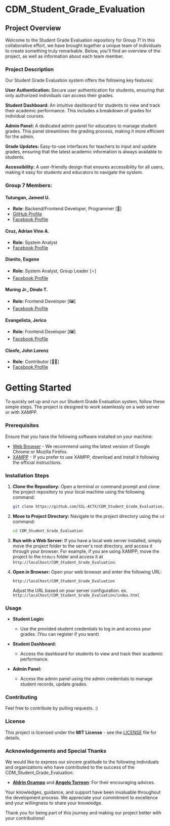 # CDM_Student_Grade_Evaluation

## Project Overview

Welcome to the Student Grade Evaluation repository for Group 7! In this collaborative effort, we have brought together a unique team of individuals to create something truly remarkable. Below, you'll find an overview of the project, as well as information about each team member.

### Project Description
Our Student Grade Evaluation system offers the following key features:

**User Authentication:** Secure user authentication for students, ensuring that only authorized individuals can access their grades.

**Student Dashboard:** An intuitive dashboard for students to view and track their academic performance. This includes a breakdown of grades for individual courses.

**Admin Panel:** A dedicated admin panel for educators to manage student grades. This panel streamlines the grading process, making it more efficient for the admin.

**Grade Updates:** Easy-to-use interfaces for teachers to input and update grades, ensuring that the latest academic information is always available to students.

**Accessibility:** A user-friendly design that ensures accessibility for all users, making it easy for students and educators to navigate the system.

### Group 7 Members:

#### Tutungan, Jameel U.
- **Role:** Backend/Frontend Developer, Programmer [🧰]
- [GitHub Profile](https://github.com/SSL-ACTX)
- [Facebook Profile](https://facebook.com/seuriin)

#### Cruz, Adrian Vine A.
- **Role:** System Analyst
- [Facebook Profile](https://facebook.com/adrianvine.cruz)

#### Dianito, Eugene
- **Role:** System Analyst, Group Leader [⭐]
- [Facebook Profile](https://facebook.com/gray.forest.39)

#### Muring Jr., Dindo T.
- **Role:** Frontend Developer [🖼️]
- [Facebook Profile](https://facebook.com/dindo.muring.16)

#### Evangelista, Jerico
- **Role:** Frontend Developer [🖼️]
- [Facebook Profile](https://facebook.com/jerico.evangelista.180)

#### Cleofe, John Lorenz
- **Role:** Contributor [🙍‍♂️]
- [Facebook Profile](https://facebook.com/Jhnlrnz.Clfe)


# Getting Started

To quickly set up and run our Student Grade Evaluation system, follow these simple steps. The project is designed to work seamlessly on a web server or with XAMPP.

### Prerequisites

Ensure that you have the following software installed on your machine:

- [Web Browser](https://www.google.com/chrome/) - We recommend using the latest version of Google Chrome or Mozilla Firefox.
- [XAMPP](https://www.apachefriends.org/index.html) - If you prefer to use XAMPP, download and install it following the official instructions.

### Installation Steps

1. **Clone the Repository:**
   Open a terminal or command prompt and clone the project repository to your local machine using the following command:

   ```bash
   git clone https://github.com/SSL-ACTX/CDM_Student_Grade_Evaluation.git
   ```
   
2. **Move to Project Directory:**
   Navigate to the project directory using the `cd` command:

   ```bash
   cd CDM_Student_Grade_Evaluation
   ```

3. **Run with a Web Server:**
   If you have a local web server installed, simply move the project folder to the server's root directory, and access it through your browser. For example, if you are using XAMPP, move the project to the `htdocs` folder and access it at `http://localhost/CDM_Student_Grade_Evaluation`.

4. **Open in Browser:**
   Open your web browser and enter the following URL:

   ```
   http://localhost/CDM_Student_Grade_Evaluation
   ```
   
   Adjust the URL based on your server configuration.
      ex. ``` http://localhost/CDM_Student_Grade_Evaluation/index.html ```

### Usage

- **Student Login:**
  - Use the provided student credentials to log in and access your grades. (You can register if you want)
 
- **Student Dashboard:**
  - Access the dashboard for students to view and track their academic performance.
  
- **Admin Panel:**
  - Access the admin panel using the admin credentials to manage student records, update grades.

### Contributing

Feel free to contribute by pulling requests. :)

### License

This project is licensed under the **MIT License** - see the [LICENSE](LICENSE) file for details.

### Acknowledgements and Special Thanks

We would like to express our sincere gratitude to the following individuals and organizations who have contributed to the success of the CDM_Student_Grade_Evaluation:

- **[Aldrin Ocampo](https://facebook.com/profile.php?id=100025197528273)** and **[Angelo Torreon](https://facebook.com/profile.php?id=100094912447822)**: For their encouraging advices.

Your knowledges, guidance, and support have been invaluable throughout the development process. We appreciate your commitment to excellence and your willingness to share your knowledge.

Thank you for being part of this journey and making our project better with your contributions!
